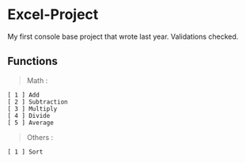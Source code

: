 # Excel-Project
My first console base project that wrote last year.
Validations checked.
## Functions
> Math : 
   ```
   [ 1 ] Add
   [ 2 ] Subtraction
   [ 3 ] Multiply
   [ 4 ] Divide
   [ 5 ] Average
   ```
> Others : 
   ```
   [ 1 ] Sort
   ```
